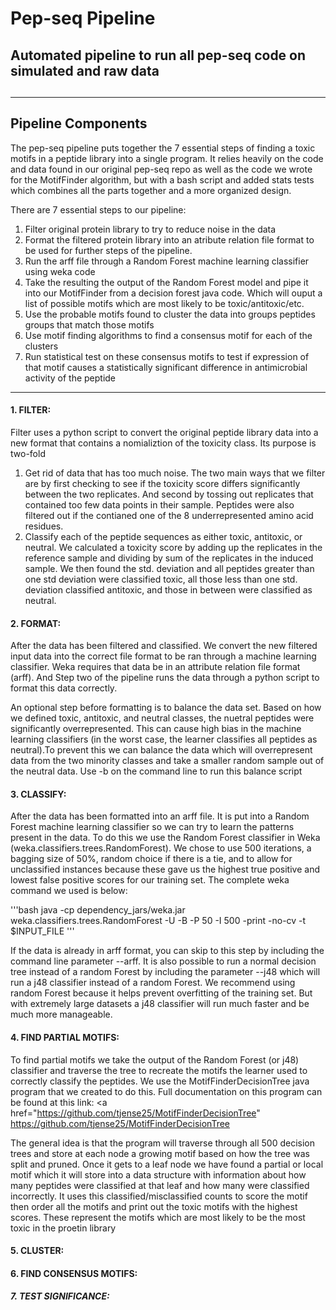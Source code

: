 # Pep-seq Pipeline
<h2> Automated pipeline to run all pep-seq code on simulated and raw data<h2>

***

<h2> Pipeline Components </h2>

The pep-seq pipeline puts together the 7 essential steps of finding a toxic
motifs in a peptide library into a single program. It relies heavily on the 
code and data found in our original pep-seq repo as well as the code we wrote
for the MotifFinder algorithm, but with a bash script and added stats tests which 
combines all the parts together and a more organized design. 

There are 7 essential steps to our pipeline:

1.	Filter original protein library to try to reduce noise in the data
2. 	Format the filtered protein library into an atribute relation file format to
	be used for further steps of the pipeline.
3.	Run the arff file through a Random Forest machine learning classifier
	using weka code
4.	Take the resulting the output of the Random Forest model and pipe it
	into our MotifFinder from a decision forest java code. Which will ouput
	a list of possible motifs which are most likely to be
	toxic/antitoxic/etc.
5.	Use the probable motifs found to cluster the data into groups peptides
	groups that match those motifs
6. 	Use motif finding algorithms to find a consensus motif for each of the 
	clusters
7.	Run statistical test on these consensus motifs  to test if expression of 
	that motif causes a statistically significant difference in antimicrobial 
	activity of the peptide

***

<h4>1. FILTER: </h4>

Filter uses a python script to convert the original peptide library data into
a new format that contains a nomializtion of the toxicity class. Its purpose is
two-fold

1. 	Get rid of data that has too much noise. The two main ways that we filter
	are by first checking to see if the toxicity score differs
	significantly between the two replicates. And second by tossing out
	replicates that contained too few data points in their sample. Peptides
	were also filtered out if the contianed one of the 8 underrepresented
	amino acid residues.
2.	Classify each of the peptide sequences as either toxic, antitoxic, or
	neutral. We calculated a toxicity score by adding up the replicates in
	the reference sample and dividing by sum of the replicates in the
	induced sample. We then found the std. deviation and all peptides
	greater than one std deviation were classified toxic, all those less
	than one std. deviation classified antitoxic, and those in between were
	classified as neutral.

<h4>2. FORMAT:  </h4>

After the data has been filtered and classified. We convert the new filtered
input data into the correct file format to be ran through a machine learning
classifier. Weka requires that data be in an attribute relation file format
(arff). And Step two of the pipeline runs the data through a python script to
format this data correctly.

An optional step before formatting is to balance the data set. Based on how we
defined toxic, antitoxic, and neutral classes, the nuetral peptides were
significantly overrepresented. This can cause high bias in the machine learning
classifiers (in the worst case, the learner classifies all peptides as
neutral).To prevent this we can balance the data which will overrepresent data
from the two minority classes and take a smaller random sample out of the
neutral data. Use -b on the command line to run this balance script

<h4>3. CLASSIFY: </h4>

After the data has been formatted into an arff file. It is put into a Random
Forest machine learning classifier so we can try to learn the patterns present
in the data. To do this we use the Random Forest classifier in Weka
(weka.classifiers.trees.RandomForest). We chose to use 500 iterations, a
bagging size of 50%, random choice if there is a tie, and to allow for
unclassified instances because these gave us the highest true positive and
lowest false positive scores for our training set. The complete weka command we
used is below:

'''bash
java -cp dependency_jars/weka.jar weka.classifiers.trees.RandomForest -U -B -P 50 -I 500 -print -no-cv  -t $INPUT_FILE 
'''

If the data is already in arff format, you can skip to this step by including 
the command line parameter --arff. It is also possible to run a normal decision
tree instead of a random Forest by including the parameter --j48 which will run
a j48 classifier instead of a random Forest. We recommend using random Forest because
it helps prevent overfitting of the training set. But with extremely large datasets
a j48 classifier will run much faster and be much more manageable.

<h4>4. FIND PARTIAL MOTIFS: </h4>

To find partial motifs we take the output of the Random Forest (or j48)
classifier and traverse the tree to recreate the motifs the learner used to
correctly classify the peptides. We use the MotifFinderDecisionTree java
program that we created to do this. Full documentation on this program can be
found at this link: <a href="https://github.com/tjense25/MotifFinderDecisionTree"
https://github.com/tjense25/MotifFinderDecisionTree </a> 

The general idea is that the program will traverse through all 500 decision
trees and store at each node a growing motif based on how the tree was split
and pruned. Once it gets to a leaf node we have found a partial or local motif
which it will store into a data structure with information about how many
peptides were classified at that leaf and how many were classified incorrectly.
It uses this classified/misclassified counts to score the motif then order all
the motifs and print out the toxic motifs with the highest scores. These
represent the motifs which are most likely to be the most toxic in the proetin
library

<h4>5. CLUSTER: </h4>

<h4>6. FIND CONSENSUS MOTIFS: </h4>

<h5>7. TEST SIGNIFICANCE: </h5>




 
